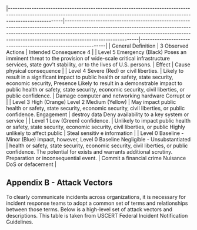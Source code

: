 |-----------------------------------------------------------------------------------------------------------------------------------------------------------------------------------|-------------------------------------------------------------------------------------------------------------------------------------------------------------------------------------------------------------------------------------------------------------------------|---------------------------------------------------------------|
| General Definition                                                                                                                                                                | 3 Observed  Actions                                                                                                                                                                                                                                                     | Intended  Consequence 4                                       |
| Level 5  Emergency  (Black)  Poses an imminent threat to the  provision of wide-scale critical infrastructure services, state gov't  stability, or to the lives of U.S.  persons. | Effect                                                                                                                                                                                                                                                                  | Cause physical  consequence                                   |
| Level 4  Severe  (Red)  or civil liberties.                                                                                                                                       | Likely to result in a significant  impact to public health or safety,  state security, economic security,  Presence  Likely to result in a demonstrable  impact to public health or safety,  state security, economic security,  civil liberties, or public confidence. | Damage  computer  and  networking  hardware  Corrupt  or      |
| Level 3  High  (Orange)  Level 2  Medium  (Yellow)                                                                                                                                | May impact public health or safety,  state security, economic security,  civil liberties, or public confidence.  Engagement                                                                                                                                             | destroy data  Deny  availability to a  key system or  service |
| Level 1  Low  (Green)  confidence.                                                                                                                                                | Unlikely to impact public health or  safety, state security, economic  security, civil liberties, or public  Highly unlikely to affect public                                                                                                                           | Steal sensitiv e  information                                 |
| Level 0  Baseline - Minor  (Blue)  impact, however, Level 0  Baseline  Negligible  -  Unsubstantiated                                                                             | health or safety, state security,  economic security, civil liberties, or  public confidence. The potential for  exists and  warrants additional scrutiny.  Preparation  or  inconsequential event.                                                                     | Commit  a  financial crime  Nuisance DoS  or defacement       |

## **Appendix B - Attack Vectors**

To clearly communicate incidents across organizations, it is necessary for incident response teams to adopt a common set of terms and relationships between those terms. Below is a high-level set of attack vectors and descriptions. This table is taken from USCERT Federal Incident Notification Guidelines.